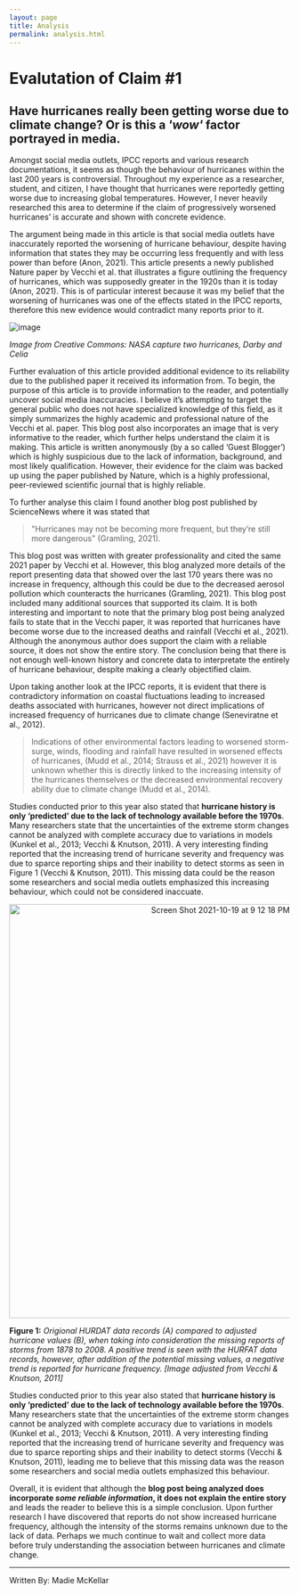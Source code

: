 ```yaml
---
layout: page
title: Analysis
permalink: analysis.html
---
```


# Evalutation of Claim #1 
## Have hurricanes really been getting worse due to climate change? Or is this a *'wow'* factor portrayed in media. 



Amongst social media outlets, IPCC reports and various research documentations, it seems as though the behaviour of hurricanes within the last 200 years is controversial. Throughout my experience as a researcher, student, and citizen, I have thought that hurricanes were reportedly getting worse due to increasing global temperatures. However, I never heavily researched this area to determine if the claim of progressively worsened hurricanes’ is accurate and shown with concrete evidence.


The argument being made in this article is that social media outlets have inaccurately reported the worsening of hurricane behaviour, despite having information that states they may be occurring less frequently and with less power than before (Anon, 2021). This article presents a newly published Nature paper by Vecchi et al. that illustrates a figure outlining the frequency of hurricanes, which was supposedly greater in the 1920s than it is today (Anon, 2021). This is of particular interest because it was my belief that the worsening of hurricanes was one of the effects stated in the IPCC reports, therefore this new evidence would contradict many reports prior to it. 


![image](https://user-images.githubusercontent.com/92682877/138012515-a929ad03-8dd8-4898-ac25-9ed115a87198.png)


*Image from Creative Commons: NASA capture two hurricanes, Darby and Celia*


Further evaluation of this article provided additional evidence to its reliability due to the published paper it received its information from. To begin, the purpose of this article is to provide information to the reader, and potentially uncover social media inaccuracies. I believe it’s attempting to target the general public who does not have specialized knowledge of this field, as it simply summarizes the highly academic and professional nature of the Vecchi et al. paper. This blog post also incorporates an image that is very informative to the reader, which further helps understand the claim it is making. This article is written anonymously (by a so called ‘Guest Blogger’) which is highly suspicious due to the lack of information, background, and most likely qualification. However, their evidence for the claim was backed up using the paper published by Nature, which is a highly professional, peer-reviewed scientific journal that is highly reliable. 


To further analyse this claim I found another blog post published by ScienceNews where it was stated that 
>"Hurricanes may not be becoming more frequent, but they’re still more dangerous" (Gramling, 2021).


This blog post was written with greater professionality and cited the same 2021 paper by Vecchi et al. However, this blog analyzed more details of the report presenting data that showed over the last 170 years there was no increase in frequency, although this could be due to the decreased aerosol pollution which counteracts the hurricanes (Gramling, 2021). This blog post included many additional sources that supported its claim. It is both interesting and important to note that the primary blog post being analyzed fails to state that in the Vecchi paper, it was reported that hurricanes have become worse due to the increased deaths and rainfall (Vecchi et al., 2021). Although the anonymous author does support the claim with a reliable source, it does not show the entire story. The conclusion being that there is not enough well-known history and concrete data to interpretate the entirely of hurricane behaviour, despite making a clearly objectified claim. 


Upon taking another look at the IPCC reports, it is evident that there is contradictory information on coastal fluctuations leading to increased deaths associated with hurricanes, however not direct implications of increased frequency of hurricanes due to climate change (Seneviratne et al., 2012). 
>Indications of other environmental factors leading to worsened storm-surge, winds, flooding and rainfall have resulted in worsened effects of hurricanes, (Mudd et al., 2014; Strauss et al., 2021) however it is unknown whether this is directly linked to the increasing intensity of the hurricanes themselves or the decreased environmental recovery ability due to climate change (Mudd et al., 2014). 


Studies conducted prior to this year also stated that **hurricane history is only ‘predicted’ due to the lack of technology available before the 1970s**. Many researchers state that the uncertainties of the extreme storm changes cannot be analyzed with complete accuracy due to variations in models (Kunkel et al., 2013; Vecchi & Knutson, 2011). A very interesting finding reported that the increasing trend of hurricane severity and frequency was due to sparce reporting ships and their inability to detect storms as seen in Figure 1 (Vecchi & Knutson, 2011). This missing data could be the reason some researchers and social media outlets emphasized this increasing behaviour, which could not be considered inaccuate.  

<center> <img width="743" alt="Screen Shot 2021-10-19 at 9 12 18 PM" src="https://user-images.githubusercontent.com/92682877/138011722-03dccf9a-2491-40c9-aeed-216817a8f959.png"> </center>

**Figure 1:** *Origional HURDAT data records (A) compared to adjusted hurricane values (B), when taking into consideration the missing reports of storms from 1878 to 2008. A  positive trend is seen with the HURFAT data records, however, after addition of the potential missing values, a negative trend is reported for hurricane frequency.* *\[Image adjusted from Vecchi & Knutson, 2011]*


Studies conducted prior to this year also stated that **hurricane history is only ‘predicted’ due to the lack of technology available before the 1970s**. Many researchers state that the uncertainties of the extreme storm changes cannot be analyzed with complete accuracy due to variations in models (Kunkel et al., 2013; Vecchi & Knutson, 2011). A very interesting finding reported that the increasing trend of hurricane severity and frequency was due to sparce reporting ships and their inability to detect storms (Vecchi & Knutson, 2011), leading me to believe that this missing data was the reason some researchers and social media outlets emphasized this behaviour. </div>


Overall, it is evident that although the **blog post being analyzed does incorporate *some reliable information*, it does not explain the entire story** and leads the reader to believe this is a simple conclusion. Upon further research I have discovered that reports do not show increased hurricane frequency, although the intensity of the storms remains unknown due to the lack of data. Perhaps we much continue to wait and collect more data before truly understanding the association between hurricanes and climate change. 

---

Written By: Madie McKellar 

